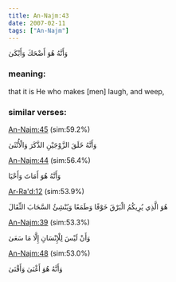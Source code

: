```yaml
---
title: An-Najm:43
date: 2007-02-11
tags: ["An-Najm"]
---
```

وَأَنَّهُ هُوَ أَضْحَكَ وَأَبْكَىٰ
### meaning: 
that it is He who makes [men] laugh, and weep,
### similar verses: 

[An-Najm:45](/53/45) (sim:59.2%)

وَأَنَّهُ خَلَقَ الزَّوْجَيْنِ الذَّكَرَ وَالْأُنْثَىٰ

[An-Najm:44](/53/44) (sim:56.4%)

وَأَنَّهُ هُوَ أَمَاتَ وَأَحْيَا

[Ar-Ra'd:12](/13/12) (sim:53.9%)

هُوَ الَّذِي يُرِيكُمُ الْبَرْقَ خَوْفًا وَطَمَعًا وَيُنْشِئُ السَّحَابَ الثِّقَالَ

[An-Najm:39](/53/39) (sim:53.3%)

وَأَنْ لَيْسَ لِلْإِنْسَانِ إِلَّا مَا سَعَىٰ

[An-Najm:48](/53/48) (sim:53.0%)

وَأَنَّهُ هُوَ أَغْنَىٰ وَأَقْنَىٰ
